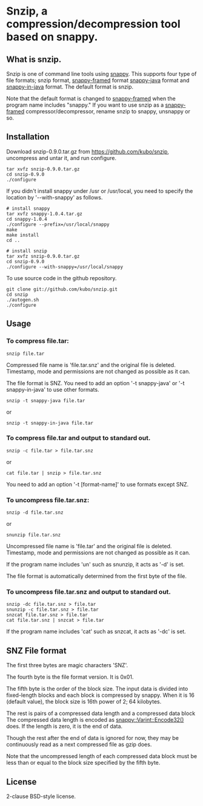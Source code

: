 Snzip, a compression/decompression tool based on snappy.
========================================================

What is snzip.
--------------

Snzip is one of command line tools using [snappy][].
This supports four type of file formats; snzip format,
[snappy-framed][] format [snappy-java][] format and [snappy-in-java][]
format. The default format is snzip.

Note that the default format is changed to [snappy-framed][] when
the program name includes "snappy." If you want to use snzip
as a [snappy-framed][] compressor/decompressor, rename snzip
to snappy, unsnappy or so.

Installation
------------

Download snzip-0.9.0.tar.gz from https://github.com/kubo/snzip,
uncompress and untar it, and run configure.

    tar xvfz snzip-0.9.0.tar.gz
    cd snzip-0.9.0
    ./configure

If you didn't install snappy under /usr or /usr/local, you need to specify
the location by '--with-snappy' as follows.

    # install snappy
    tar xvfz snappy-1.0.4.tar.gz
    cd snappy-1.0.4
    ./configure --prefix=/usr/local/snappy
    make
    make install
    cd ..
    
    # install snzip
    tar xvfz snzip-0.9.0.tar.gz
    cd snzip-0.9.0
    ./configure --with-snappy=/usr/local/snappy

To use source code in the github repository.

    git clone git://github.com/kubo/snzip.git
    cd snzip
    ./autogen.sh
    ./configure

Usage
-----

### To compress file.tar:

    snzip file.tar

Compressed file name is 'file.tar.snz' and the original file is deleted.
Timestamp, mode and permissions are not changed as possible as it can.

The file format is SNZ. You need to add an option '-t snappy-java' or
'-t snappy-in-java' to use other formats.

    snzip -t snappy-java file.tar

or

    snzip -t snappy-in-java file.tar

### To compress file.tar and output to standard out.

    snzip -c file.tar > file.tar.snz

or

    cat file.tar | snzip > file.tar.snz

You need to add an option '-t [format-name]' to use formats except SNZ.


### To uncompress file.tar.snz:

    snzip -d file.tar.snz

or

    snunzip file.tar.snz

Uncompressed file name is 'file.tar' and the original file is deleted.
Timestamp, mode and permissions are not changed as possible as it can.

If the program name includes 'un' such as snunzip, it acts as '-d' is set.

The file format is automatically determined from the first byte of the file.

### To uncompress file.tar.snz and output to standard out.

    snzip -dc file.tar.snz > file.tar
    snunzip -c file.tar.snz > file.tar
    snzcat file.tar.snz > file.tar
    cat file.tar.snz | snzcat > file.tar

If the program name includes 'cat' such as snzcat, it acts as '-dc' is set.

SNZ File format
---------------

The first three bytes are magic characters 'SNZ'.

The fourth byte is the file format version. It is 0x01.

The fifth byte is the order of the block size. The input data
is divided into fixed-length blocks and each block is compressed
by snappy. When it is 16 (default value), the block size is 16th
power of 2; 64 kilobytes.

The rest is pairs of a compressed data length and a compressed data block
The compressed data length is encoded as [snappy::Varint::Encode32()][] does.
If the length is zero, it is the end of data.

Though the rest after the end of data is ignored for now, they
may be continuously read as a next compressed file as gzip does.

Note that the uncompressed length of each compressed data block must be
less than or equal to the block size specified by the fifth byte.

License
-------

2-clause BSD-style license.

[snappy]: http://code.google.com/p/snappy/
[snappy-framed]: http://code.google.com/p/snappy/source/browse/trunk/framing_format.txt?r=55
[Issue 34: Command line tool]: http://code.google.com/p/snappy/issues/detail?id=34
[snappy::Varint::Encode32()]: http://code.google.com/p/snappy/source/browse/trunk/snappy-stubs-internal.h?r=51#461
[snappy-java]: http://code.google.com/p/snappy-java/
[snappy-in-java]: https://github.com/dain/snappy
